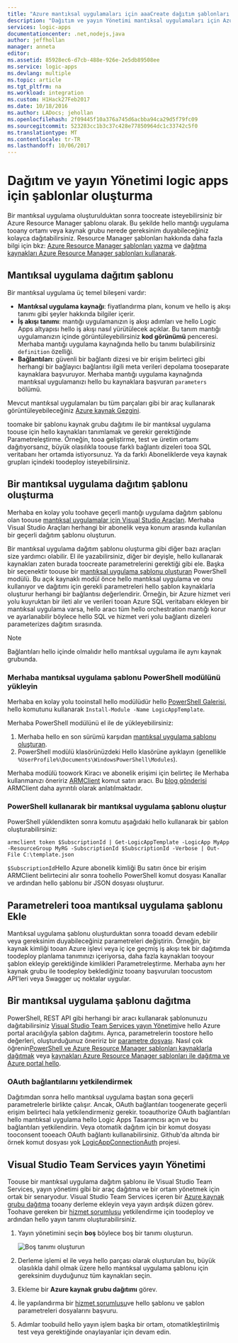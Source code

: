 ```yaml
---
title: "Azure mantıksal uygulamaları için aaaCreate dağıtım şablonları | Microsoft Docs"
description: "Dağıtım ve yayın Yönetimi mantıksal uygulamaları için Azure Resource Manager şablonları oluşturma"
services: logic-apps
documentationcenter: .net,nodejs,java
author: jeffhollan
manager: anneta
editor: 
ms.assetid: 85928ec6-d7cb-488e-926e-2e5db89508ee
ms.service: logic-apps
ms.devlang: multiple
ms.topic: article
ms.tgt_pltfrm: na
ms.workload: integration
ms.custom: H1Hack27Feb2017
ms.date: 10/18/2016
ms.author: LADocs; jehollan
ms.openlocfilehash: 2f09445f10a376a745d6acbba94ca29d5f79fc09
ms.sourcegitcommit: 523283cc1b3c37c428e77850964dc1c33742c5f0
ms.translationtype: MT
ms.contentlocale: tr-TR
ms.lasthandoff: 10/06/2017
---
```

# <a name="create-templates-for-logic-apps-deployment-and-release-management"></a>Dağıtım ve yayın Yönetimi logic apps için şablonlar oluşturma

Bir mantıksal uygulama oluşturulduktan sonra toocreate isteyebilirsiniz bir Azure Resource Manager şablonu olarak.
Bu şekilde hello mantığı uygulama tooany ortamı veya kaynak grubu nerede gereksinim duyabileceğiniz kolayca dağıtabilirsiniz.
Resource Manager şablonları hakkında daha fazla bilgi için bkz: [Azure Resource Manager şablonları yazma](../azure-resource-manager/resource-group-authoring-templates.md) ve [dağıtma kaynakları Azure Resource Manager şablonları kullanarak](../azure-resource-manager/resource-group-template-deploy.md).

## <a name="logic-app-deployment-template"></a>Mantıksal uygulama dağıtım şablonu

Bir mantıksal uygulama üç temel bileşeni vardır:

* **Mantıksal uygulama kaynağı**: fiyatlandırma planı, konum ve hello iş akışı tanımı gibi şeyler hakkında bilgiler içerir.
* **İş akışı tanımı**: mantığı uygulamanızın iş akışı adımları ve hello Logic Apps altyapısı hello iş akışı nasıl yürütülecek açıklar.
Bu tanım mantığı uygulamanızın içinde görüntüleyebilirsiniz **kod görünümü** penceresi.
Merhaba mantığı uygulama kaynağında hello bu tanımı bulabilirsiniz `definition` özelliği.
* **Bağlantıları**: güvenli bir bağlantı dizesi ve bir erişim belirteci gibi herhangi bir bağlayıcı bağlantısı ilgili meta verileri depolama tooseparate kaynaklara başvuruyor.
Merhaba mantığı uygulama kaynağında mantıksal uygulamanızı hello bu kaynaklara başvuran `parameters` bölümü.

Mevcut mantıksal uygulamaları bu tüm parçaları gibi bir araç kullanarak görüntüleyebileceğiniz [Azure kaynak Gezgini](http://resources.azure.com).

toomake bir şablonu kaynak grubu dağıtımı ile bir mantıksal uygulama toouse için hello kaynakları tanımlamak ve gerekir gerektiğinde Parametreleştirme.
Örneğin, tooa geliştirme, test ve üretim ortamı dağıtıyorsanız, büyük olasılıkla toouse farklı bağlantı dizeleri tooa SQL veritabanı her ortamda istiyorsunuz.
Ya da farklı Aboneliklerde veya kaynak grupları içindeki toodeploy isteyebilirsiniz.  

## <a name="create-a-logic-app-deployment-template"></a>Bir mantıksal uygulama dağıtım şablonu oluşturma

Merhaba en kolay yolu toohave geçerli mantığı uygulama dağıtım şablonu olan toouse [mantıksal uygulamalar için Visual Studio Araçları](logic-apps-deploy-from-vs.md).
Merhaba Visual Studio Araçları herhangi bir abonelik veya konum arasında kullanılan bir geçerli dağıtım şablonu oluşturun.

Bir mantıksal uygulama dağıtım şablonu oluşturma gibi diğer bazı araçları size yardımcı olabilir.
El ile yazabilirsiniz, diğer bir deyişle, hello kullanarak kaynakları zaten burada toocreate parametrelerini gerektiği gibi ele.
Başka bir seçenektir toouse bir [mantıksal uygulama şablonu oluşturan](https://github.com/jeffhollan/LogicAppTemplateCreator) PowerShell modülü. Bu açık kaynaklı modül önce hello mantıksal uygulama ve onu kullanıyor ve dağıtımı için gerekli parametreleri hello şablon kaynaklarla oluşturur herhangi bir bağlantısı değerlendirir.
Örneğin, bir Azure hizmet veri yolu kuyruktan bir ileti alır ve verileri tooan Azure SQL veritabanı ekleyen bir mantıksal uygulama varsa, hello aracı tüm hello orchestration mantığı korur ve ayarlanabilir böylece hello SQL ve hizmet veri yolu bağlantı dizeleri parameterizes dağıtım sırasında.

> [!NOTE]
> Bağlantıları hello içinde olmalıdır hello mantıksal uygulama ile aynı kaynak grubunda.
>
>

### <a name="install-hello-logic-app-template-powershell-module"></a>Merhaba mantıksal uygulama şablonu PowerShell modülünü yükleyin
Merhaba en kolay yolu tooinstall hello modülüdür hello [PowerShell Galerisi](https://www.powershellgallery.com/packages/LogicAppTemplate/0.1), hello komutunu kullanarak `Install-Module -Name LogicAppTemplate`.  

Merhaba PowerShell modülünü el ile de yükleyebilirsiniz:

1. Merhaba hello en son sürümü karşıdan [mantıksal uygulama şablonu oluşturan](https://github.com/jeffhollan/LogicAppTemplateCreator/releases).  
2. PowerShell modülü klasörünüzdeki Hello klasörüne ayıklayın (genellikle `%UserProfile%\Documents\WindowsPowerShell\Modules`).

Merhaba modülü toowork Kiracı ve abonelik erişimi için belirteç ile Merhaba kullanmanızı öneririz [ARMClient](https://github.com/projectkudu/ARMClient) komut satırı aracı.  Bu [blog gönderisi](http://blog.davidebbo.com/2015/01/azure-resource-manager-client.html) ARMClient daha ayrıntılı olarak anlatılmaktadır.

### <a name="generate-a-logic-app-template-by-using-powershell"></a>PowerShell kullanarak bir mantıksal uygulama şablonu oluştur
PowerShell yüklendikten sonra komutu aşağıdaki hello kullanarak bir şablon oluşturabilirsiniz:

`armclient token $SubscriptionId | Get-LogicAppTemplate -LogicApp MyApp -ResourceGroup MyRG -SubscriptionId $SubscriptionId -Verbose | Out-File C:\template.json`

`$SubscriptionId`Hello Azure abonelik kimliği Bu satırı önce bir erişim ARMClient belirtecini alır sonra toohello PowerShell komut dosyası Kanallar ve ardından hello şablonu bir JSON dosyası oluşturur.

## <a name="add-parameters-tooa-logic-app-template"></a>Parametreleri tooa mantıksal uygulama şablonu Ekle
Mantıksal uygulama şablonu oluşturduktan sonra tooadd devam edebilir veya gereksinim duyabileceğiniz parametreleri değiştirin. Örneğin, bir kaynak kimliği tooan Azure işlevi veya iç içe geçmiş iş akışı tek bir dağıtımda toodeploy planlama tanımınızı içeriyorsa, daha fazla kaynakları tooyour şablon ekleyip gerektiğinde kimlikleri Parametreleştirme. Merhaba aynı her kaynak grubu ile toodeploy beklediğiniz tooany başvuruları toocustom API'leri veya Swagger uç noktalar uygular.

## <a name="deploy-a-logic-app-template"></a>Bir mantıksal uygulama şablonu dağıtma

PowerShell, REST API gibi herhangi bir aracı kullanarak şablonunuzu dağıtabilirsiniz [Visual Studio Team Services yayın Yönetimi](#team-services)ve hello Azure portal aracılığıyla şablon dağıtımı.
Ayrıca, parametrelerin toostore hello değerleri, oluşturduğunuz öneririz bir [parametre dosyası](../azure-resource-manager/resource-group-template-deploy.md#parameter-files).
Nasıl çok öğrenin[PowerShell ve Azure Resource Manager şablonları kaynaklarla dağıtmak](../azure-resource-manager/resource-group-template-deploy.md) veya [kaynakları Azure Resource Manager şablonları ile dağıtma ve Azure portal hello](../azure-resource-manager/resource-group-template-deploy-portal.md).

### <a name="authorize-oauth-connections"></a>OAuth bağlantılarını yetkilendirmek

Dağıtımdan sonra hello mantıksal uygulama baştan sona geçerli parametrelerle birlikte çalışır.
Ancak, OAuth bağlantıları toogenerate geçerli erişim belirteci hala yetkilendirmeniz gerekir.
tooauthorize OAuth bağlantıları hello mantıksal uygulama hello Logic Apps Tasarımcısı açın ve bu bağlantıları yetkilendirin. Veya otomatik dağıtım için bir komut dosyası tooconsent tooeach OAuth bağlantı kullanabilirsiniz.
Github'da altında bir örnek komut dosyası yok [LogicAppConnectionAuth](https://github.com/logicappsio/LogicAppConnectionAuth) projesi.

<a name="team-services"></a>
## <a name="visual-studio-team-services-release-management"></a>Visual Studio Team Services yayın Yönetimi

Toouse bir mantıksal uygulama dağıtım şablonu ile Visual Studio Team Services, yayın yönetimi gibi bir araç dağıtma ve bir ortam yönetmek için ortak bir senaryodur. Visual Studio Team Services içeren bir [Azure kaynak grubu dağıtma](https://github.com/Microsoft/vsts-tasks/tree/master/Tasks/DeployAzureResourceGroup) tooany derleme ekleyin veya yayın ardışık düzen görev. Toohave gereken bir [hizmet sorumlusu](https://blogs.msdn.microsoft.com/visualstudioalm/2015/10/04/automating-azure-resource-group-deployment-using-a-service-principal-in-visual-studio-online-buildrelease-management/) yetkilendirme için toodeploy ve ardından hello yayın tanımı oluşturabilirsiniz.

1. Yayın yönetimini seçin **boş** böylece boş bir tanımı oluşturun.

    ![Boş tanımı oluşturun][1]

2. Derleme işlemi el ile veya hello parçası olarak oluşturulan bu, büyük olasılıkla dahil olmak üzere hello mantıksal uygulama şablonu için gereksinim duyduğunuz tüm kaynakları seçin.
3. Ekleme bir **Azure kaynak grubu dağıtımı** görev.
4. İle yapılandırma bir [hizmet sorumlusu](https://blogs.msdn.microsoft.com/visualstudioalm/2015/10/04/automating-azure-resource-group-deployment-using-a-service-principal-in-visual-studio-online-buildrelease-management/)ve hello şablonu ve şablon parametreleri dosyalarını başvuru.
5. Adımlar toobuild hello yayın işlem başka bir ortam, otomatikleştirilmiş test veya gerektiğinde onaylayanlar için devam edin.

<!-- Image References -->
[1]: ./media/logic-apps-create-deploy-template/emptyreleasedefinition.png
